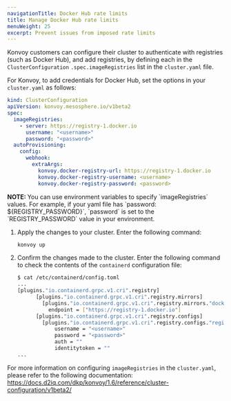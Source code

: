 ```yaml
---
navigationTitle: Docker Hub rate limits
title: Manage Docker Hub rate limits
menuWeight: 25
excerpt: Prevent issues from imposed rate limits
---
```


<!-- markdownlint-disable MD004 MD007 MD025 MD030 MD018 MD034 -->

Konvoy customers can configure their cluster to authenticate with registries (such as Docker Hub), and add registries, by defining each in the `ClusterConfiguration` `.spec.imageRegistries` list in the `cluster.yaml` file.

For Konvoy, to add credentials for Docker Hub, set the options in your `cluster.yaml` as follows:

```yaml
kind: ClusterConfiguration
apiVersion: konvoy.mesosphere.io/v1beta2
spec:
  imageRegistries:
    - server: https://registry-1.docker.io
      username: "<username>"
      password: "<password>"
  autoProvisioning:
    config:
      webhook:
        extraArgs:
          konvoy.docker-registry-url: https://registry-1.docker.io
          konvoy.docker-registry-username: <username>
          konvoy.docker-registry-password: <password>
```

<p class="message--note"><strong>NOTE: </strong>You can use environment variables to specify `imageRegistries` values. For example, if your yaml file has `password: ${REGISTRY_PASSWORD}`, `password` is set to the `REGISTRY_PASSWORD` value in your environment.</p>

1. Apply the changes to your cluster. Enter the following command:

    ```bash
    konvoy up
    ```

1. Confirm the changes made to the cluster. Enter the following command to check the contents of the `containerd` configuration file:

    ```bash
    $ cat /etc/containerd/config.toml
    ...
    [plugins."io.containerd.grpc.v1.cri".registry]
          [plugins."io.containerd.grpc.v1.cri".registry.mirrors]
            [plugins."io.containerd.grpc.v1.cri".registry.mirrors."docker.io"]
              endpoint = ["https://registry-1.docker.io"]
          [plugins."io.containerd.grpc.v1.cri".registry.configs]
            [plugins."io.containerd.grpc.v1.cri".registry.configs."registry-1.docker.io".auth]
                username = "<username>"
                password = "<password>"
                auth = ""
                identitytoken = ""
    ...
    ```

For more information on configuring `imageRegistries` in the `cluster.yaml`, please refer to the following documentation: https://docs.d2iq.com/dkp/konvoy/1.6/reference/cluster-configuration/v1beta2/
